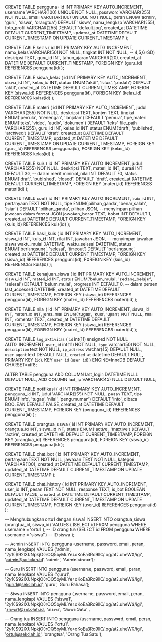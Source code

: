 CREATE TABLE pengguna (
    id INT PRIMARY KEY AUTO_INCREMENT,
    username VARCHAR(100) UNIQUE NOT NULL,
    password VARCHAR(255) NOT NULL,
    email VARCHAR(100) UNIQUE NOT NULL,
    peran ENUM('admin', 'guru', 'siswa', 'orangtua') DEFAULT 'siswa',
    nama_lengkap VARCHAR(255),
    foto_profil VARCHAR(255) DEFAULT 'default.jpg',
    created_at DATETIME DEFAULT CURRENT_TIMESTAMP,
    updated_at DATETIME DEFAULT CURRENT_TIMESTAMP ON UPDATE CURRENT_TIMESTAMP
);

CREATE TABLE kelas (
    id INT PRIMARY KEY AUTO_INCREMENT,
    nama_kelas VARCHAR(50) NOT NULL,
    tingkat INT NOT NULL, -- 4,5,6 (SD)
    deskripsi TEXT,
    guru_id INT,
    tahun_ajaran VARCHAR(20),
    created_at DATETIME DEFAULT CURRENT_TIMESTAMP,
    FOREIGN KEY (guru_id) REFERENCES pengguna(id)
);

CREATE TABLE siswa_kelas (
    id INT PRIMARY KEY AUTO_INCREMENT,
    siswa_id INT,
    kelas_id INT,
    status ENUM('aktif', 'lulus', 'pindah') DEFAULT 'aktif',
    created_at DATETIME DEFAULT CURRENT_TIMESTAMP,
    FOREIGN KEY (siswa_id) REFERENCES pengguna(id),
    FOREIGN KEY (kelas_id) REFERENCES kelas(id)
);

CREATE TABLE materi (
    id INT PRIMARY KEY AUTO_INCREMENT,
    judul VARCHAR(255) NOT NULL,
    deskripsi TEXT,
    konten TEXT,
    tingkat ENUM('pemula', 'menengah', 'lanjutan') DEFAULT 'pemula',
    tipe_materi ENUM('teks', 'video', 'audio', 'dokumen') DEFAULT 'teks',
    file_path VARCHAR(255),
    guru_id INT,
    kelas_id INT,
    status ENUM('draft', 'published', 'archived') DEFAULT 'draft',
    created_at DATETIME DEFAULT CURRENT_TIMESTAMP,
    updated_at DATETIME DEFAULT CURRENT_TIMESTAMP ON UPDATE CURRENT_TIMESTAMP,
    FOREIGN KEY (guru_id) REFERENCES pengguna(id),
    FOREIGN KEY (kelas_id) REFERENCES kelas(id)
);

CREATE TABLE kuis (
    id INT PRIMARY KEY AUTO_INCREMENT,
    judul VARCHAR(255) NOT NULL,
    deskripsi TEXT,
    materi_id INT,
    durasi INT DEFAULT 30, -- dalam menit
    minimal_nilai INT DEFAULT 70,
    status ENUM('draft', 'published', 'closed') DEFAULT 'draft',
    created_at DATETIME DEFAULT CURRENT_TIMESTAMP,
    FOREIGN KEY (materi_id) REFERENCES materi(id)
);

CREATE TABLE soal (
    id INT PRIMARY KEY AUTO_INCREMENT,
    kuis_id INT,
    pertanyaan TEXT NOT NULL,
    tipe ENUM('pilihan_ganda', 'benar_salah', 'isian') DEFAULT 'pilihan_ganda',
    pilihan JSON, -- menyimpan pilihan jawaban dalam format JSON
    jawaban_benar TEXT,
    bobot INT DEFAULT 1,
    created_at DATETIME DEFAULT CURRENT_TIMESTAMP,
    FOREIGN KEY (kuis_id) REFERENCES kuis(id)
);

CREATE TABLE hasil_kuis (
    id INT PRIMARY KEY AUTO_INCREMENT,
    siswa_id INT,
    kuis_id INT,
    nilai INT,
    jawaban JSON, -- menyimpan jawaban siswa
    waktu_mulai DATETIME,
    waktu_selesai DATETIME,
    status ENUM('berlangsung', 'selesai', 'timeout') DEFAULT 'berlangsung',
    created_at DATETIME DEFAULT CURRENT_TIMESTAMP,
    FOREIGN KEY (siswa_id) REFERENCES pengguna(id),
    FOREIGN KEY (kuis_id) REFERENCES kuis(id)
);

CREATE TABLE kemajuan_siswa (
    id INT PRIMARY KEY AUTO_INCREMENT,
    siswa_id INT,
    materi_id INT,
    status ENUM('belum_mulai', 'sedang_belajar', 'selesai') DEFAULT 'belum_mulai',
    progress INT DEFAULT 0, -- dalam persen
    last_accessed DATETIME,
    created_at DATETIME DEFAULT CURRENT_TIMESTAMP,
    FOREIGN KEY (siswa_id) REFERENCES pengguna(id),
    FOREIGN KEY (materi_id) REFERENCES materi(id)
);

CREATE TABLE nilai (
    id INT PRIMARY KEY AUTO_INCREMENT,
    siswa_id INT,
    materi_id INT,
    jenis_nilai ENUM('tugas', 'kuis', 'ujian') NOT NULL,
    nilai INT,
    komentar TEXT,
    created_at DATETIME DEFAULT CURRENT_TIMESTAMP,
    FOREIGN KEY (siswa_id) REFERENCES pengguna(id),
    FOREIGN KEY (materi_id) REFERENCES materi(id)
);

CREATE TABLE `log_aktivitas` (
  `id` int(11) unsigned NOT NULL AUTO_INCREMENT,
  `user_id` int(11) NOT NULL,
  `type` varchar(50) NOT NULL,
  `description` text NOT NULL,
  `ip_address` varchar(45) DEFAULT NULL,
  `user_agent` text DEFAULT NULL,
  `created_at` datetime DEFAULT NULL,
  PRIMARY KEY (`id`),
  KEY `user_id` (`user_id`)
) ENGINE=InnoDB DEFAULT CHARSET=utf8;

ALTER TABLE pengguna
ADD COLUMN last_login DATETIME NULL DEFAULT NULL,
ADD COLUMN last_ip VARCHAR(45) NULL DEFAULT NULL;

CREATE TABLE notifikasi (
    id INT PRIMARY KEY AUTO_INCREMENT,
    pengguna_id INT,
    judul VARCHAR(255) NOT NULL,
    pesan TEXT,
    tipe ENUM('info', 'tugas', 'nilai', 'pengumuman') DEFAULT 'info',
    dibaca BOOLEAN DEFAULT FALSE,
    created_at DATETIME DEFAULT CURRENT_TIMESTAMP,
    FOREIGN KEY (pengguna_id) REFERENCES pengguna(id)
);


CREATE TABLE orangtua_siswa (
    id INT PRIMARY KEY AUTO_INCREMENT,
    orangtua_id INT,
    siswa_id INT,
    status ENUM('active', 'inactive') DEFAULT 'active',
    created_at DATETIME DEFAULT CURRENT_TIMESTAMP,
    FOREIGN KEY (orangtua_id) REFERENCES pengguna(id),
    FOREIGN KEY (siswa_id) REFERENCES pengguna(id)
);

CREATE TABLE chat_bot (
    id INT PRIMARY KEY AUTO_INCREMENT,
    pertanyaan TEXT NOT NULL,
    jawaban TEXT NOT NULL,
    kategori VARCHAR(100),
    created_at DATETIME DEFAULT CURRENT_TIMESTAMP,
    updated_at DATETIME DEFAULT CURRENT_TIMESTAMP ON UPDATE CURRENT_TIMESTAMP
);

CREATE TABLE chat_history (
    id INT PRIMARY KEY AUTO_INCREMENT,
    user_id INT,
    pesan TEXT NOT NULL,
    response TEXT,
    is_bot BOOLEAN DEFAULT FALSE,
    created_at DATETIME DEFAULT CURRENT_TIMESTAMP,
    updated_at DATETIME DEFAULT CURRENT_TIMESTAMP ON UPDATE CURRENT_TIMESTAMP,
    FOREIGN KEY (user_id) REFERENCES pengguna(id)
);

-- Menghubungkan ortu1 dengan siswa1
INSERT INTO orangtua_siswa (orangtua_id, siswa_id) 
VALUES (
    (SELECT id FROM pengguna WHERE username = 'ortu1'), -- ID orang tua
    (SELECT id FROM pengguna WHERE username = 'siswa1') -- ID siswa
);

-- Admin
INSERT INTO pengguna (username, password, email, peran, nama_lengkap) 
VALUES ('admin', '$2y$10$92IXUNpkjO0rOQ5byMi.Ye4oKoEa3Ro9llC/.og/at2.uheWG/igi', 'admin@sekolah.id', 'admin', 'Administrator');

-- Guru
INSERT INTO pengguna (username, password, email, peran, nama_lengkap)
VALUES ('guru1', '$2y$10$92IXUNpkjO0rOQ5byMi.Ye4oKoEa3Ro9llC/.og/at2.uheWG/igi', 'guru1@sekolah.id', 'guru', 'Guru Bahasa');

-- Siswa
INSERT INTO pengguna (username, password, email, peran, nama_lengkap)
VALUES ('siswa1', '$2y$10$92IXUNpkjO0rOQ5byMi.Ye4oKoEa3Ro9llC/.og/at2.uheWG/igi', 'siswa1@sekolah.id', 'siswa', 'Siswa Satu');

-- Orang tua
INSERT INTO pengguna (username, password, email, peran, nama_lengkap)
VALUES ('ortu1', '$2y$10$92IXUNpkjO0rOQ5byMi.Ye4oKoEa3Ro9llC/.og/at2.uheWG/igi', 'ortu1@sekolah.id', 'orangtua', 'Orang Tua Satu');


